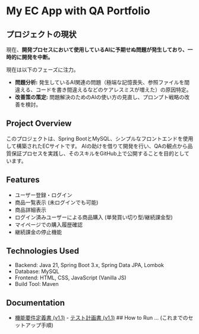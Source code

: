 # My EC App with QA Portfolio

## プロジェクトの現状
現在、**開発プロセスにおいて使用しているAIに予期せぬ問題が発生しており、一時的に開発を中断。**

現在は以下のフェーズに注力。
* **問題分析:** 発生しているAI関連の問題（極端な記憶喪失、参照ファイルを間違える、コードを書き間違えるなどのケアレスミスが増えた）の原因特定。
* **改善策の策定:** 問題解決のためのAIの使い方の見直し、プロンプト戦略の改善を検討。

## Project Overview
このプロジェクトは、Spring BootとMySQL、シンプルなフロントエンドを使用して構築されたECサイトです。
AIの助けを借りて開発を行い、QAの観点から品質保証プロセスを実践し、そのスキルをGitHub上で公開することを目的としています。

## Features
- ユーザー登録・ログイン
- 商品一覧表示 (未ログインでも可能)
- 商品詳細表示
- ログイン済みユーザーによる商品購入 (単発買い切り型/継続課金型)
- マイページでの購入履歴確認
- 継続課金の停止機能

## Technologies Used
- Backend: Java 21, Spring Boot 3.x, Spring Data JPA, Lombok
- Database: MySQL
- Frontend: HTML, CSS, JavaScript (Vanilla JS)
- Build Tool: Maven

## Documentation
- [機能要件定義書 (v1.1)](docs/requirements_v1.1.md) - [テスト計画書 (v1.1)](docs/test_plan_v1.1.md) ## How to Run
... (これまでのセットアップ手順)
